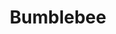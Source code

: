 ---
pid: ws159
title: Bumblebee
location_transcription: Clark Park
coordinates: "[-75.209795247051, 39.947483327118]"
zipcode: '19468'
gen_neighborhood: 
neighborhood: 
outside_phl: 'Royersford PA '
age: '5'
age_range: "<6"
instagram: 
image_file_name: ws_159.jpg
proposal_transcription: 
topic: Animals
topic_summary: '0'
type: Other No Form
keywords_other: 
credit: 
image_labels: 
twitter: 
facebook: 
permalink: "/monuments/ws159/"
layout: item-page
---